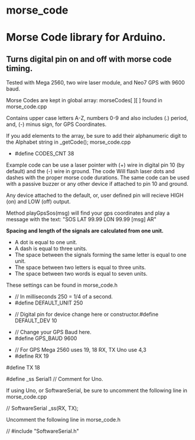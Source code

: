 # morse_code
<h1>Morse Code library for Arduino.</h1>
<h2>Turns digital pin on and off with morse code timing.</h2>

Tested with Mega 2560, two wire laser module, and Neo7 GPS with 9600 baud.

Morse Codes are kept in global array: morseCodes[ ][ ] found in morse_code.cpp 

Contains upper case letters A-Z, numbers 0-9 and also includes (.) period, and, (-) minus sign, for GPS Coordinates. 

If you add elements to the array, be sure to add their alphanumeric digit to the Alphabet string in _getCode(); morse_code.cpp

<ul>
<li>#define CODES_CNT 38</li>
</ul>

Example code can be use a laser pointer with (+) wire in digital pin 10 (by default) and the (-) wire in ground. The code Will flash laser dots and dashes with the proper morse code durations. The same code can be used with a passive buzzer or any other device if attached to pin 10 and ground. 

Any device attached to the default, or, user defined pin will recieve HIGH (on) and LOW (off) output.

Method playGpsSos(msg) will find your gps coordinates and play a message with the text: "SOS LAT 99.99 LON 99.99 [msg] AR"


<b>Spacing and length of the signals are calculated from one unit.</b>
<ul>
<li>A dot is equal to one unit.</li>

<li>A dash is equal to three units.</li>

<li>The space between the signals forming the same letter is equal to one unit.</li>

<li>The space between two letters is equal to three units.</li>

<li>The space between two words is equal to seven units.</li>
</ul>

These settings can be found in morse_code.h

<ul>
<li>// In milliseconds 250 = 1/4 of a second.</li>
<li>#define DEFAULT_UNIT 250    </li>
</ul>

<ul>
<li>// Digital pin for device change here or constructor.</li?
<li>#define DEFAULT_DEV 10</li>
</ul>

<ul>
<li>// Change your GPS Baud here.</li>
<li>#define GPS_BAUD 9600</li>
</ul>

<ul>
<li>// For GPS Mega 2560 uses 19, 18 RX, TX Uno use 4,3</li>
<li>#define RX 19</li>
</ul>
#define TX 18

#define _ss Serial1   // Comment for Uno.

If using Uno, or SoftwareSerial, be sure to uncomment the following line in morse_code.cpp

// SoftwareSerial _ss(RX, TX);


Uncomment the following line in morse_code.h

// #include "SoftwareSerial.h"         
